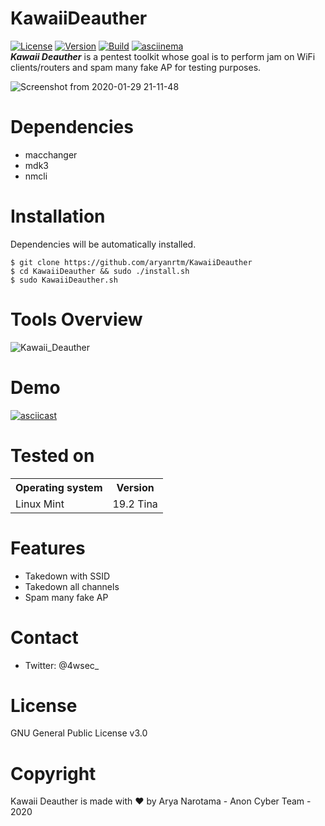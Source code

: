 # KawaiiDeauther
[![License](https://img.shields.io/badge/License-MIT-red.svg)](https://github.com/aryanrtm/KawaiiDeauther/blob/master/LICENSE)  [![Version](https://img.shields.io/badge/Release-1.2-blue.svg?maxAge=259200)]()  [![Build](https://img.shields.io/badge/Supported_OS-Linux-green.svg)]()  [![asciinema](https://img.shields.io/badge/asciinema-Demo-red.svg)](https://asciinema.org/a/294970)
<br/>
***Kawaii Deauther*** is a pentest toolkit whose goal is to perform jam on WiFi clients/routers and spam many fake AP for testing purposes.

![Screenshot from 2020-01-29 21-11-48](https://user-images.githubusercontent.com/32659320/73364024-600e2700-42dc-11ea-975e-b5f2b350b956.png)


Dependencies
=

- macchanger
- mdk3
- nmcli


Installation
=
Dependencies will be automatically installed.

    $ git clone https://github.com/aryanrtm/KawaiiDeauther
    $ cd KawaiiDeauther && sudo ./install.sh
    $ sudo KawaiiDeauther.sh


Tools Overview
=
![Kawaii_Deauther](https://user-images.githubusercontent.com/32659320/73251134-f4985c80-41ea-11ea-8ca6-3fb48bd34a02.gif)


Demo
=
[![asciicast](https://asciinema.org/a/294970.png)](https://asciinema.org/a/294970)


Tested on
=

<table>
    <tr>
        <th>Operating system</th>
        <th> Version </th>
    </tr>
    <tr>
        <td>Linux Mint</td>
        <td> 19.2 Tina </td>
    </tr>
</table>


Features
=
- Takedown with SSID
- Takedown all channels
- Spam many fake AP


Contact
=
- Twitter: @4wsec_


License
=
GNU General Public License v3.0


Copyright
=
Kawaii Deauther is made with ❤️ by Arya Narotama - Anon Cyber Team - 2020
